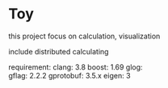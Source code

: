 # Toy
this project focus on calculation, visualization

include distributed calculating 

requirement:
    clang:  3.8
    boost:  1.69
    glog:   
    gflag:  2.2.2
    gprotobuf:  3.5.x
    eigen:  3
